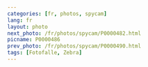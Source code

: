 ```yaml
---
categories: [fr, photos, spycam]
lang: fr
layout: photo
next_photo: /fr/photos/spycam/P0000482.html
picname: P0000486
prev_photo: /fr/photos/spycam/P0000490.html
tags: [Fotofalle, Zebra]
---
```

